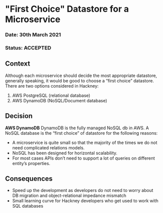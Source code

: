 # "First Choice" Datastore for a Microservice

### **Date:** 30th March 2021

### **Status:** ACCEPTED

## **Context**

Although each microservice should decide the most appropriate datastore, generally speaking, it would be good to choose a “first choice” datastore. There are two options considered in Hackney:

1. AWS PostgreSQL (relational database)
2. AWS DynamoDB  (NoSQL/Document database)


## **Decision**

**AWS DynamoDB**
DynamoDB is the fully managed NoSQL db in AWS. A NoSQL database is the “first choice” of datastore for the following reasons:
- A microservice is quite small so that the majority of the times we do not need complicated relations models.
- NoSQL has been designed for horizontal scalability.
- For most cases APIs don’t need to support a lot of queries on different entity’s properties.


## **Consequences**

- Speed up the development as developers do not need to worry about DB migration and object-relational impedance mismatch  
- Small learning curve for Hackney developers who get used to work with SQL databases 
